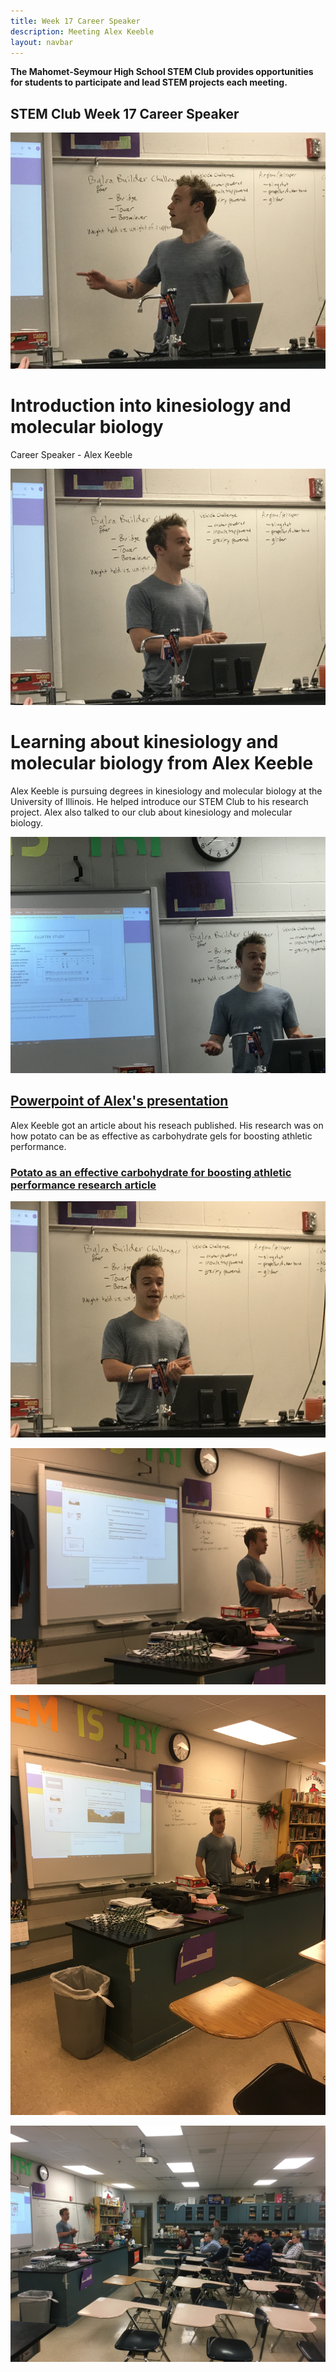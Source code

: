 ```yaml
---
title: Week 17 Career Speaker
description: Meeting Alex Keeble                      
layout: navbar
---
```


**The Mahomet-Seymour High School STEM Club provides opportunities for students to participate and lead STEM projects each meeting.** 


## **STEM Club Week 17 Career Speaker**

![](images/STEMClubProjectWeek17A.jpeg)

# **Introduction into kinesiology and molecular biology**
Career Speaker - Alex Keeble

![](images/STEMClubProjectWeek17B.jpeg)


# **Learning about kinesiology and molecular biology from Alex Keeble**                               
                                                                                            
Alex Keeble is pursuing degrees in kinesiology and molecular biology at the University of Illinois.  He helped introduce our STEM Club to his research project.  Alex also talked to our club about kinesiology and molecular biology. 
                                                                         
![](images/STEMClubProjectWeek17C.jpeg)
                                                            
## **[Powerpoint of Alex's presentation](/documents/AlexKeebleSTEM..pptx)**
                                                       

                             
                                                                                        
Alex Keeble got an article about his reseach published.  His research was on how potato can be as effective as carbohydrate gels for boosting athletic performance.                                                                                        
### **[Potato as an effective carbohydrate for boosting athletic performance research article](https://news.illinois.edu/view/6367/803645)**
                                                                            
                                                                            
                                                                             
                                                                                                    
![](images/STEMClubProjectWeek17D.jpeg)


![](images/STEMClubProjectWeek17E.jpeg)


![](images/STEMClubProjectWeek17F.jpeg)


![](images/STEMClubProjectWeek17H.jpeg)






